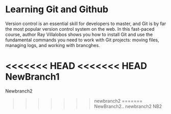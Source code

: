 # Learning Git and Github

Version control is an essential skill for developers to master, and Git is by far the most popular version control system on the web. In this fast-paced course, author Ray Villalobos shows you how to install Git and use the fundamental commands you need to work with Git projects: moving files, managing logs, and working with brancghes.

<<<<<<< HEAD
<<<<<<< HEAD
NewBranch1
=======
Newbranch2
>>>>>>> newbranch2
=======
NewBranch2..
>>>>>>> newbranch2
NB2